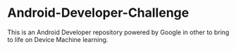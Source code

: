 # Android-Developer-Challenge
This is an Android Developer repository powered by Google in other to bring to life on Device Machine learning. 
